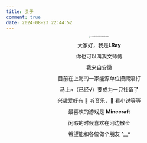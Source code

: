 ```yaml
---
title: 关于
comment: true
date: 2024-08-23 22:44:52
---
```



<center>
        <img src="https://lray-iu.oss-cn-hangzhou.aliyuncs.com/tenten.png" alt="cc544a61403ef581b24d56b3bb6f6b8"
            style="zoom: 20%;" class="nofancybox" />
    </center>

<center>
	<div style="height:10px"></div>
    大家好，我是<b>LRay</b><br>
    <div style="height:10px"></div>
</center>
<center>
    你也可以叫我文师傅<br>
    <div style="height:10px"></div>
</center>
<center>
    我来自安徽<br>
    <div style="height:10px"></div>
</center>
<center>
    目前在上海的一家能源单位摸爬滚打<br>
    <div style="height:10px"></div>
</center>
<center>
    马上×（已经√）要成为一只社畜了<br>
    <div style="height:10px"></div>
</center>
<center>
    兴趣爱好有 🎵 听音乐，📕 看小说等等<br>
    <div style="height:10px"></div>
</center>
<center>
    最喜欢的游戏是 <b>Minecraft</b><br>
    <div style="height:10px"></div>
</center>
<center>
    闲暇的时候喜欢在河边散步<br>
    <div style="height:10px"></div>
</center>
<center>
    希望能和各位做个朋友 ^__^ <br>
    <div style="height:35px"></div>
</center>
<!-- <center>
    <h4>短期目标[2024年底前] </h4>
</center>

<div style="display: flex; justify-content: center;">
    <div style="display: flex; flex-direction: column; align-items: flex-start;">
        <div style="display: flex;">
            <input disabled type="checkbox" checked >&nbsp;&nbsp;购置一台Z30微单
        </div>
        <div style="display: flex;">
            <input disabled type="checkbox" checked >&nbsp;&nbsp;备考软考
        </div>
        <div style="display: flex;">
            <input disabled type="checkbox" checked >&nbsp;&nbsp;存够一个打不溜
        </div>
    </div>
</div> -->
<div style="height:40px"></div>
